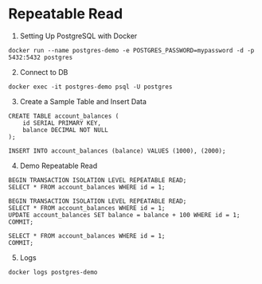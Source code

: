 # Repeatable Read
1. Setting Up PostgreSQL with Docker
```shell
docker run --name postgres-demo -e POSTGRES_PASSWORD=mypassword -d -p 5432:5432 postgres
```

2. Connect to DB
```shell
docker exec -it postgres-demo psql -U postgres
```

3. Create a Sample Table and Insert Data
```shell
CREATE TABLE account_balances (
    id SERIAL PRIMARY KEY,
    balance DECIMAL NOT NULL
);

INSERT INTO account_balances (balance) VALUES (1000), (2000);
```

4. Demo Repeatable Read
```shell
BEGIN TRANSACTION ISOLATION LEVEL REPEATABLE READ;
SELECT * FROM account_balances WHERE id = 1;
```
```shell
BEGIN TRANSACTION ISOLATION LEVEL REPEATABLE READ;
SELECT * FROM account_balances WHERE id = 1;
UPDATE account_balances SET balance = balance + 100 WHERE id = 1;
COMMIT;
```
```shell
SELECT * FROM account_balances WHERE id = 1;
COMMIT;
```

5. Logs
```shell
docker logs postgres-demo
```